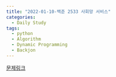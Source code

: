 ```yaml
---
title: "2022-01-10-백준 2533 사회망 서비스"
categories:
  - Daily Study
tags:
  - python
  - Algorithm
  - Dynamic Programming
  - Backjon
---
```



[문제링크](https://www.acmicpc.net/problem/2533)


<script src=https://gist.github.com/44bd70726dd4d4d695dccba9dbfcf538.js></script>